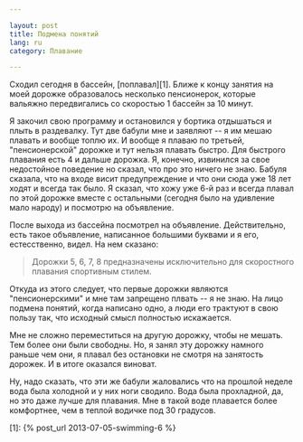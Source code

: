 ```yaml
---

layout: post  
title: Подмена понятий
lang: ru  
category: Плавание  

---
```


Сходил сегодня в бассейн, [поплавал][1]. Ближе к концу занятия 
на моей дорожке образовалось несколько пенсионерок, которые 
вальяжно передвигались со скоростью 1 бассейн за 10 минут.

Я закочил свою программу и остановился у бортика отдышаться и
плыть в раздевалку. Тут две бабули мне и заявляют -- я им 
мешаю плавать и вообще топлю их. И вообще я плаваю по третьей,
"пенсионерской" дорожке и тут нельзя плавать быстро. Для 
быстрого плавания есть 4 и дальше дорожка. Я, конечно, извинился
за свое недостойное поведение но сказал, что про это ничего 
не знаю. Бабуля сказала, что на входе висит предупреждение и
что они сюда уже 18 лет ходят и всегда так было. Я сказал, что 
хожу уже 6-й раз и всегда плавал по этой дорожке вместе с 
остальными (сегодня было на удивление мало народу) и посмотрю
на объявление.

После выхода из бассейна посмотрел на объявление. Действительно,
есть такое объявление, написанное большими буквами и я его,
естесственно, видел. На нем сказано:

> Дорожки 5, 6, 7, 8 предназначены исключительно для 
> скоростного плавания спортивным стилем.

Откуда из этого следует, что первые дорожки являются 
"пенсионерскими" и мне там запрещено плвать -- я не знаю. На
лицо подмена понятий, когда написано одно, а люди его трактуют
в свою пользу так, что исходный смысл полностью искажается.

Мне не сложно переместиться на другую дорожку, чтобы не мешать. 
Тем более они были свободны. Но, я занял эту дорожку намного
раньше чем они, я плавал без остановки не смотря на занятость
дорожек. И в итоге оказался виноват.

Ну, надо сказать, что эти же бабули жаловались что на прошлой
неделе вода была холодной и у них ноги сводило. Вода была
прохладной, да, но это даже лучше для плавания. Мне в такой
воде плавается более комфортнее, чем в теплой водичке под 30
градусов.

[1]: {% post_url 2013-07-05-swimming-6 %}
